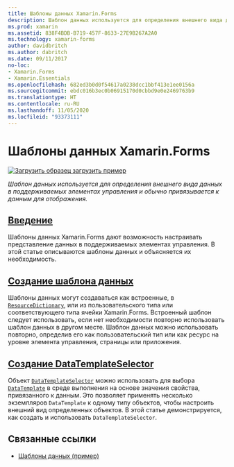 ```yaml
---
title: Шаблоны данных Xamarin.Forms
description: Шаблон данных используется для определения внешнего вида данных в поддерживаемых элементах управления и обычно привязывается к данным для отображения.
ms.prod: xamarin
ms.assetid: 838F4BDB-B719-457F-8633-27E9B267A2A0
ms.technology: xamarin-forms
author: davidbritch
ms.author: dabritch
ms.date: 09/11/2017
no-loc:
- Xamarin.Forms
- Xamarin.Essentials
ms.openlocfilehash: 682ed3b0d0f54617a0238dcc1bbf413e1ee0156a
ms.sourcegitcommit: ebdc016b3ec0b06915170d0cbbd9e0e2469763b9
ms.translationtype: HT
ms.contentlocale: ru-RU
ms.lasthandoff: 11/05/2020
ms.locfileid: "93373111"
---
```

# <a name="xamarinforms-data-templates"></a>Шаблоны данных Xamarin.Forms

[![Загрузить образец](~/media/shared/download.png) загрузить пример](/samples/xamarin/xamarin-forms-samples/templates-datatemplates)

_Шаблон данных используется для определения внешнего вида данных в поддерживаемых элементах управления и обычно привязывается к данным для отображения._

## <a name="introduction"></a>[Введение](introduction.md)

Шаблоны данных Xamarin.Forms дают возможность настраивать представление данных в поддерживаемых элементах управления. В этой статье описываются шаблоны данных и объясняется их необходимость.

## <a name="creating-a-datatemplate"></a>[Создание шаблона данных](creating.md)

Шаблоны данных могут создаваться как встроенные, в [`ResourceDictionary`](xref:Xamarin.Forms.ResourceDictionary), или из пользовательского типа или соответствующего типа ячейки Xamarin.Forms. Встроенный шаблон следует использовать, если нет необходимости повторно использовать шаблон данных в другом месте. Шаблон данных можно использовать повторно, определив его как пользовательский тип или как ресурс на уровне элемента управления, страницы или приложения.

## <a name="creating-a-datatemplateselector"></a>[Создание DataTemplateSelector](selector.md)

Объект [`DataTemplateSelector`](xref:Xamarin.Forms.DataTemplateSelector) можно использовать для выбора [`DataTemplate`](xref:Xamarin.Forms.DataTemplate) в среде выполнения на основе значения свойства, привязанного к данным. Это позволяет применять несколько экземпляров `DataTemplate` к одному типу объектов, чтобы настроить внешний вид определенных объектов. В этой статье демонстрируется, как создать и использовать `DataTemplateSelector`.

## <a name="related-links"></a>Связанные ссылки

- [Шаблоны данных (пример)](/samples/xamarin/xamarin-forms-samples/templates-datatemplates)